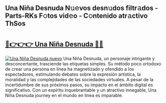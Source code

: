 ## Una Niña Desnuda N𝚞𝚎vos desn𝚞dos filtr𝚊dos - Parts-RKs F𝚘tos vid𝚎o - C𝚘ntenido atr𝚊ctivo ThSos

# <h2><a href="http://mb701u.tromn.icu/?c=Una+Ni%c3%b1a+Desnuda">🔗👉👉👉 Una Niña Desnuda 🔗🔗</a></h2>

[![Una Niña Desnuda nuevo](https://i.imgur.com/pEAQMta.gif)](http://mb701u.tromn.icu/?c=Una+Ni%c3%b1a+Desnuda)
Una Niña Desnuda, un personaje intrigante y desconcertante, trasciende las etiquetas simples. Su método poco ortodoxo de crear una persona en línea ha magnetizado y ofendido a los espectadores, estimulando debates sobre la expresión artística, la moralidad y las complejidades de las sociedades virtuales. A pesar de la incertidumbre de sus próximos pasos, su impacto en el ámbito digital es significativo. Con un espíritu inquebrantable y un atractivo innegable, Una Niña Desnuda journey en el mundo en línea es imparable.
